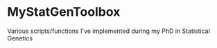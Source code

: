 # MyStatGenToolbox
Various scripts/functions I've implemented during my PhD in Statistical Genetics
